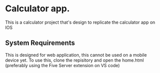 # Calculator app.

This is a calculator project that's design to replicate the calculator app on IOS

## System Requirements

This is designed for web application, this cannot be used on a mobile device yet.
To use this, clone the repisitory and open the home.html (preferably using the Five Server extension on VS code)